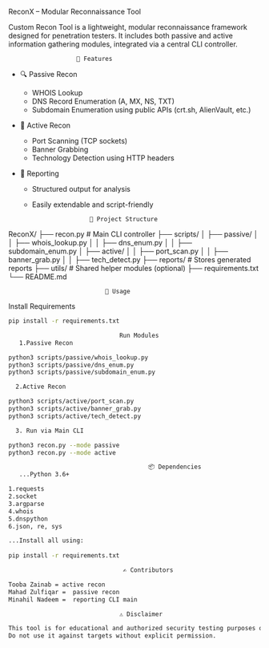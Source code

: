 ReconX
 – Modular Reconnaissance Tool

Custom Recon Tool is a lightweight, modular reconnaissance framework designed for penetration testers. It includes both passive and active information gathering modules, integrated via a central CLI controller.



                       🧠 Features

- 🔍 Passive Recon
  - WHOIS Lookup
  - DNS Record Enumeration (A, MX, NS, TXT)
  - Subdomain Enumeration using public APIs (crt.sh, AlienVault, etc.)

- 🔧 Active Recon
  - Port Scanning (TCP sockets)
  - Banner Grabbing
  - Technology Detection using HTTP headers

- 📄 Reporting
  - Structured output for analysis
  - Easily extendable and script-friendly

                        📁 Project Structure

ReconX/
├── recon.py # Main CLI controller
├── scripts/
│ ├── passive/
│ │ ├── whois_lookup.py
│ │ ├── dns_enum.py
│ │ ├── subdomain_enum.py
│ ├── active/
│ │ ├── port_scan.py
│ │ ├── banner_grab.py
│ │ ├── tech_detect.py
├── reports/ # Stores generated reports
├── utils/ # Shared helper modules (optional)
├── requirements.txt
└── README.md


                               🚀 Usage

 Install Requirements
```bash
pip install -r requirements.txt

                               Run Modules
   1.Passive Recon

python3 scripts/passive/whois_lookup.py
python3 scripts/passive/dns_enum.py
python3 scripts/passive/subdomain_enum.py

  2.Active Recon

python3 scripts/active/port_scan.py
python3 scripts/active/banner_grab.py
python3 scripts/active/tech_detect.py

  3. Run via Main CLI

python3 recon.py --mode passive
python3 recon.py --mode active

                                       📦 Dependencies
   ...Python 3.6+

1.requests
2.socket
3.argparse
4.whois
5.dnspython
6.json, re, sys

...Install all using:
 
pip install -r requirements.txt

                                ✍️ Contributors

Tooba Zainab = active recon
Mahad Zulfiqar =  passive recon
Minahil Nadeem =  reporting CLI main

                               ⚠️ Disclaimer

This tool is for educational and authorized security testing purposes only.
Do not use it against targets without explicit permission.

